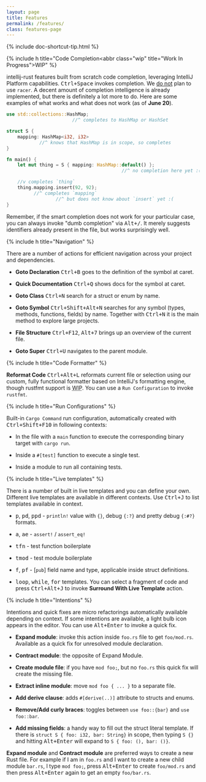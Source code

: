 ```yaml
---
layout: page
title: Features
permalink: /features/
class: features-page
---
```


{% include doc-shortcut-tip.html %}

{% include h title="Code Completion<abbr class=\"wip\" title=\"Work In Progress\">WIP</abbr>" %}

intellij-rust features built from scratch code completion, leveraging IntelliJ
Platform capabilities. <kbd>Ctrl+Space</kbd> invokes completion. We [do not](http://localhost:4000/docs/faq.html#racer)
plan to use `racer`. A decent amount of completion intelligence is already implemented,
but there is definitely a lot more to do. Here are some examples of what works and
what does not work (as of **June 20**).

```rust
use std::collections::HashMap;
                        //^ completes to HashMap or HashSet

struct S {
    mapping: HashMap<i32, i32>
            //^ knows that HashMap is in scope, so completes
}

fn main() {
    let mut thing = S { mapping: HashMap::default() };
                                          //^ no completion here yet :(

    //v completes `thing`
    thing.mapping.insert(92, 92);
          //^ completes `mapping`
                  //^ but does not know about `insert` yet :(
}
```

Remember, if the smart completion does not work for your particular case,
you can always invoke "dumb completion" via <kbd>Alt+/</kbd>. It merely suggests
identifiers already present in the file, but works surprisingly well.

{% include h title="Navigation" %}

There are a number of actions for efficient navigation across your project and dependencies.

* **Goto Declaration** <kbd>Ctrl+B</kbd> goes to the definition of the symbol at caret.

* **Quick Documentation** <kbd>Ctrl+Q</kbd> shows docs for the symbol at caret.

* **Goto Class** <kbd>Ctrl+N</kbd> search for a struct or enum by name.

* **Goto Symbol** <kbd>Ctrl+Shift+Alt+N</kbd> searches for any symbol (types, methods,
  functions, fields) by name. Together with <kbd>Ctrl+N</kbd> it is the main
  method to explore large projects.

* **File Structure** <kbd>Ctrl+F12</kbd>, <kbd>Alt+7</kbd> brings up an overview of the current file.

* **Goto Super** <kbd>Ctrl+U</kbd> navigates to the parent module.


{% include h title="Code Formatter" %}

**Reformat Code** <kbd>Ctrl+Alt+L</kbd> reformats current file or selection using our custom,
fully functional formatter based on IntelliJ's formatting engine, though rustfmt
support is <abbr class="wip" title="Work In Progress">WIP</abbr>. You can use a `Run Configuration` to invoke
`rustfmt`.


{% include h title="Run Configurations" %}

Built-in `Cargo Command` run configuration, automatically created with
<kbd>Ctrl+Shift+F10</kbd> in following contexts:

  * In the file with a `main` function to execute the corresponding binary
    target with `cargo run`.

  * Inside a `#[test]` function to execute a single test.

  * Inside a module to run all containing tests.


{% include h title="Live templates" %}

There is a number of built in live templates and you can define your own.
Different live templates are available in different contexts. Use
<kbd>Ctrl+J</kbd> to list templates available in context.

  * <kbd>p</kbd>, <kbd>pd</kbd>, <kbd>ppd</kbd> - `println!` value with `{}`,
    debug `{:?}` and pretty debug `{:#?}` formats.

  * <kbd>a</kbd>, <kbd>ae</kbd> - `assert!` / `assert_eq!`

  * <kbd>tfn</kbd> - test function boilerplate

  * <kbd>tmod</kbd> - test module boilerplate

  * <kbd>f</kbd>, <kbd>pf</kbd> - \[`pub`\] field name and type, applicable
    inside struct definitions.

  * <kbd>loop</kbd>, <kbd>while</kbd>, <kbd>for</kbd> templates. You can select
    a fragment of code and press <kbd>Ctrl+Alt+J</kbd> to invoke **Surround With
    Live Template** action.


{% include h title="Intentions" %}

Intentions and quick fixes are micro refactorings automatically available
depending on context. If some intentions are available, a light bulb icon
appears in the editor. You can use <kbd>Alt+Enter</kbd> to invoke a quick fix.

  * **Expand module**: invoke this action inside `foo.rs` file to get `foo/mod.rs`.
    Available as a quick fix for unresolved module declaration.

  * **Contract module**: the opposite of Expand Module.

  * **Create module file**: if you have `mod foo;`, but no `foo.rs` this quick fix
    will create the missing file.

  * **Extract inline module**: move `mod foo { ... }` to a separate file.

  * **Add derive clause**: adds `#[derive(..)]` attribute to structs and enums.

  * **Remove/Add curly braces**: toggles between `use foo::{bar}` and `use foo::bar`.

  * **Add missing fields**: a handy way to fill out the struct literal template.
    If there is `struct S { foo: i32, bar: String}` in scope, then typing `S {}`
    and hitting <kbd>Alt+Enter</kbd> will expand to `S { foo: (), bar: ()}`.

**Expand module** and **Contract module** are preferred ways to create a new
Rust file. For example if I am in `foo.rs` and I want to create a new child
module `bar.rs`, I type `mod foo;`, press <kbd>Alt+Enter</kbd> to create
`foo/mod.rs` and then press <kbd>Alt+Enter</kbd> again to get an empty
`foo/bar.rs`.

